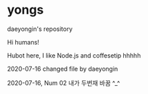 # yongs
daeyongin's repository

Hi humans!

Hubot here, I like Node.js and coffesetip hhhhh

2020-07-16
changed file by daeyongin

2020-07-16, Num 02
내가 두번재 바꿈 ^_^
